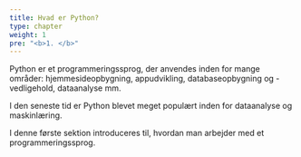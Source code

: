 ```yaml
---
title: Hvad er Python?
type: chapter
weight: 1
pre: "<b>1. </b>"
---
```

Python er et programmeringssprog, der anvendes inden for mange områder: hjemmesideopbygning, appudvikling, databaseopbygning og -vedligehold, dataanalyse mm.

I den seneste tid er Python blevet meget populært inden for dataanalyse og maskinlæring.

I denne første sektion introduceres til, hvordan man arbejder med et programmeringssprog.
